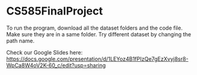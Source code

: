 # CS585FinalProject
To run the program, download all the dataset folders and the code file. Make sure they are in a same folder. 
Try different dataset by changing the path name. 

Check our Google Slides here:
https://docs.google.com/presentation/d/1LEYoz4B1fPIzQe7gEzXvyj8sr8-WpCa8W4oV2K-60_c/edit?usp=sharing
